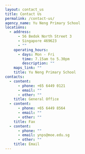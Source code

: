 ```yaml
---
layout: contact_us
title: Contact Us
permalink: /contact-us/
agency_name: Yu Neng Primary School
locations:
  - address:
      - 56 Bedok North Street 3
      - Singapore 469623
      - ""
    operating_hours:
      - days: Mon - Fri
        time: 7.15am to 5.30pm
        description: ""
    maps_link: ""
    title: Yu Neng Primary School
contacts:
  - content:
      - phone: +65 6449 0121
      - email: ""
      - other: ""
    title: General Office
  - content:
      - phone: +65 6449 8564
      - email: ""
      - other: ""
    title: Fax
  - content:
      - phone: ""
      - email: ynps@moe.edu.sg
      - other: ""
    title: Email
---
```

